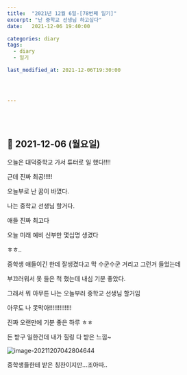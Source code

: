 ```yaml
---
title:  "2021년 12월 6일-[78번째 일기]"
excerpt: "난 중학교 선생님 하고싶다"
date:   2021-12-06 19:40:00 

categories: diary
tags:
  - diary
  - 일기

last_modified_at: 2021-12-06T19:30:00




---
```


<br/>

<br/>

## 🧾 2021-12-06 (월요일)

오늘은 대덕중학교 가서 튜터로 일 했다!!!!

근데 진짜 최공!!!!!

오늘부로 난 꿈이 바꼈다.

나는 중학교 선생님 할거다.

애들 진짜 최고다

오늘 미래 예비 신부만 몇십명 생겼다

ㅎㅎ..

중학생 애들이긴 한데 잘생겼다고 막 수군수군 거리고 그런거 들었는데

부끄러워서 못 들은 척 했는데 내심 기분 좋았다.

그래서 뭐 아무튼 나는 오늘부러 중학교 선생님 할거임

아무도 나 못막아!!!!!!!!!!!!!

진짜 오랜만에 기분 좋은 하루 ㅎㅎ

돈 받구 일한건데 내가 힐링 다 받은 느낌~

![image-20211207042804644](https://raw.githubusercontent.com/ShinDongHun1/image_repo/main/img/image-20211207042804644.png)

중학생들한테 받은 칭찬이지만...조아따..
